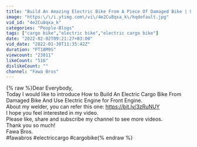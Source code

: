 ```yaml
---
title: "Build An Amazing Electric Bike From A Piece Of Damaged Bike | Using Electric Engine For Front Wheel"
image: "https:\/\/i.ytimg.com\/vi\/4e2Cu8qxa_k\/hqdefault.jpg"
vid_id: "4e2Cu8qxa_k"
categories: "People-Blogs"
tags: ["cargo bike","electric bike","electric cargo bike"]
date: "2022-02-02T09:21:27+03:00"
vid_date: "2022-01-30T11:35:42Z"
duration: "PT18M9S"
viewcount: "23811"
likeCount: "516"
dislikeCount: ""
channel: "Fawa Bros"
---
```

{% raw %}Dear Everybody,<br />Today I would like to introduce How to Build An Electric Cargo Bike From Damaged Bike And Use Electric Engine for Front Engine.<br />About my welder, you can refer this one: <a rel="nofollow" target="blank" href="https://bit.ly/3zRuNUY">https://bit.ly/3zRuNUY</a><br />I hope you feel interested in my video.<br />Please like, share and subscribe my channel to see more videos.<br />Thank you so much!<br />Fawa Bros.<br />#fawabros #electriccargo #cargobike{% endraw %}
